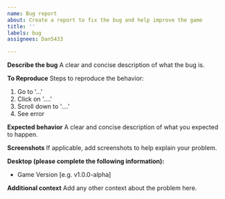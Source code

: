```yaml
---
name: Bug report
about: Create a report to fix the bug and help improve the game
title: ''
labels: bug
assignees: Dan5433

---
```


**Describe the bug**
A clear and concise description of what the bug is.

**To Reproduce**
Steps to reproduce the behavior:
1. Go to '...'
2. Click on '....'
3. Scroll down to '....'
4. See error

**Expected behavior**
A clear and concise description of what you expected to happen.

**Screenshots**
If applicable, add screenshots to help explain your problem.

**Desktop (please complete the following information):**
 - Game Version [e.g. v1.0.0-alpha]

**Additional context**
Add any other context about the problem here.

